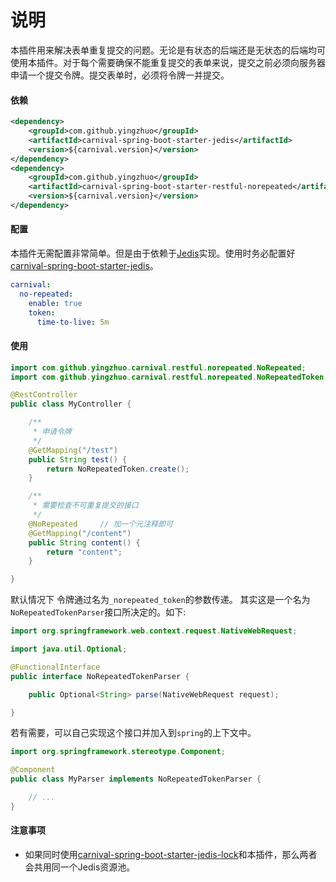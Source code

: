 # 说明

本插件用来解决表单重复提交的问题。无论是有状态的后端还是无状态的后端均可使用本插件。对于每个需要确保不能重复提交的表单来说，提交之前必须向服务器申请一个提交令牌。提交表单时，必须将令牌一并提交。

#### 依赖

```xml
<dependency>
    <groupId>com.github.yingzhuo</groupId>
    <artifactId>carnival-spring-boot-starter-jedis</artifactId>
    <version>${carnival.version}</version>
</dependency>
<dependency>
    <groupId>com.github.yingzhuo</groupId>
    <artifactId>carnival-spring-boot-starter-restful-norepeated</artifactId>
    <version>${carnival.version}</version>
</dependency>
```

#### 配置

本插件无需配置非常简单。但是由于依赖于[Jedis](https://github.com/xetorthio/jedis)实现。使用时务必配置好[carnival-spring-boot-starter-jedis](https://github.com/yingzhuo/carnival/tree/master/carnival-spring-boot-starter-jedis-lock)。

```yaml
carnival:
  no-repeated:
    enable: true
    token:
      time-to-live: 5m
```

#### 使用

```java
import com.github.yingzhuo.carnival.restful.norepeated.NoRepeated;
import com.github.yingzhuo.carnival.restful.norepeated.NoRepeatedToken;

@RestController
public class MyController {

    /**
     * 申请令牌
     */
    @GetMapping("/test")
    public String test() {
        return NoRepeatedToken.create();
    }

    /**
     * 需要检查不可重复提交的接口
     */
    @NoRepeated     // 加一个元注释即可
    @GetMapping("/content")
    public String content() {
        return "content";
    }

}
```

默认情况下 令牌通过名为`_norepeated_token`的参数传递。 其实这是一个名为`NoRepeatedTokenParser`接口所决定的。如下:

```java
import org.springframework.web.context.request.NativeWebRequest;

import java.util.Optional;

@FunctionalInterface
public interface NoRepeatedTokenParser {

    public Optional<String> parse(NativeWebRequest request);

}
```

若有需要，可以自己实现这个接口并加入到`spring`的上下文中。

```java
import org.springframework.stereotype.Component;

@Component
public class MyParser implements NoRepeatedTokenParser {

    // ...
}
```

#### 注意事项

* 如果同时使用[carnival-spring-boot-starter-jedis-lock](https://github.com/yingzhuo/carnival/tree/master/carnival-spring-boot-starter-jedis-lock)和本插件，那么两者会共用同一个Jedis资源池。
